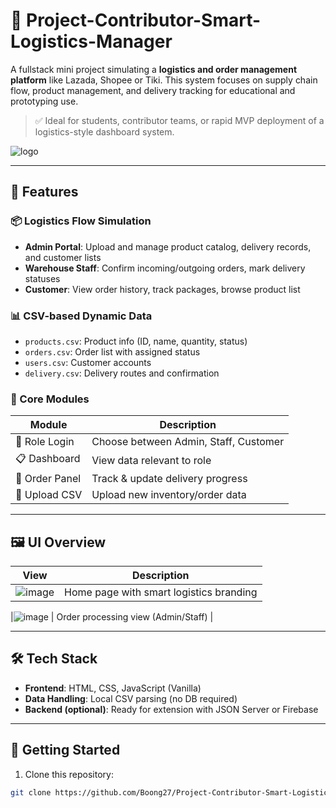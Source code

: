 # 🚚 Project-Contributor-Smart-Logistics-Manager

A fullstack mini project simulating a **logistics and order management platform** like Lazada, Shopee or Tiki. This system focuses on supply chain flow, product management, and delivery tracking for educational and prototyping use.

> ✅ Ideal for students, contributor teams, or rapid MVP deployment of a logistics-style dashboard system.


![logo](https://github.com/user-attachments/assets/df50d56a-4e5e-4757-b392-3a102d93bc08)

---

## 🌟 Features

### 📦 Logistics Flow Simulation
- **Admin Portal**: Upload and manage product catalog, delivery records, and customer lists
- **Warehouse Staff**: Confirm incoming/outgoing orders, mark delivery statuses
- **Customer**: View order history, track packages, browse product list

### 📊 CSV-based Dynamic Data
- `products.csv`: Product info (ID, name, quantity, status)
- `orders.csv`: Order list with assigned status
- `users.csv`: Customer accounts
- `delivery.csv`: Delivery routes and confirmation

### 🧭 Core Modules
| Module         | Description                           |
|----------------|---------------------------------------|
| 🧑 Role Login  | Choose between Admin, Staff, Customer |
| 📋 Dashboard   | View data relevant to role            |
| 🚛 Order Panel | Track & update delivery progress      |
| 🧾 Upload CSV  | Upload new inventory/order data       |

---

## 🖼️ UI Overview

| View | Description |
|------|-------------|
|![image](https://github.com/user-attachments/assets/5b5cf92e-e75a-49ea-b9f5-c6ac4d4dc658) | Home page with smart logistics branding |

|![image](https://github.com/user-attachments/assets/a1ee6e3e-2987-4445-86c4-89ca1371f9c7) | Order processing view (Admin/Staff) |

---

## 🛠️ Tech Stack

- **Frontend**: HTML, CSS, JavaScript (Vanilla)
- **Data Handling**: Local CSV parsing (no DB required)
- **Backend (optional)**: Ready for extension with JSON Server or Firebase

---

## 🚀 Getting Started

1. Clone this repository:
```bash
git clone https://github.com/Boong27/Project-Contributor-Smart-Logistics-Manager.git
